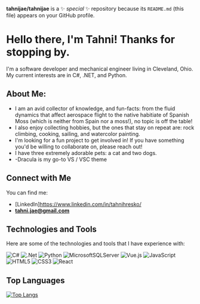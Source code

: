 **tahnijae/tahnijae** is a ✨ _special_ ✨ repository because its `README.md` (this file) appears on your GitHub profile.

# Hello there, I'm Tahni! Thanks for stopping by. 
I'm a software developer and mechanical engineer living in Cleveland, Ohio. My current interests are in C#, .NET, and Python. 


## About Me:
- I am an avid collector of knowledge, and fun-facts: from the fluid dynamics that affect aerospace flight to the native habitiate of Spanish Moss (which is neither from Spain nor a moss!), no topic is off the table! 
- I also enjoy collecting hobbies, but the ones that stay on repeat are: rock climbing, cooking, sailing, and watercolor painting. 
- I'm looking for a fun project to get involved in! If you have something you'd be willing to collaborate on, please reach out!
- I have three extremely adorable pets: a cat and two dogs.
- -Dracula is my go-to VS / VSC theme

## Connect with Me
You can find me:
- [LinkedIn]https://www.linkedin.com/in/tahnihresko/
- **tahni.jae@gmail.com**

## Technologies and Tools
Here are some of the technologies and tools that I have experience with:

![C#](https://img.shields.io/badge/c%23-%23239120.svg?style=for-the-badge&logo=c-sharp&logoColor=white)
![.Net](https://img.shields.io/badge/.NET-5C2D91?style=for-the-badge&logo=.net&logoColor=white)
![Python](https://img.shields.io/badge/python-3670A0?style=for-the-badge&logo=python&logoColor=ffdd54)
![MicrosoftSQLServer](https://img.shields.io/badge/Microsoft%20SQL%20Server-CC2927?style=for-the-badge&logo=microsoft%20sql%20server&logoColor=white)
![Vue.js](https://img.shields.io/badge/vuejs-%2335495e.svg?style=for-the-badge&logo=vuedotjs&logoColor=%234FC08D)
![JavaScript](https://img.shields.io/badge/javascript-%23323330.svg?style=for-the-badge&logo=javascript&logoColor=%23F7DF1E)
![HTML5](https://img.shields.io/badge/html5-%23E34F26.svg?style=for-the-badge&logo=html5&logoColor=white)
![CSS3](https://img.shields.io/badge/css3-%231572B6.svg?style=for-the-badge&logo=css3&logoColor=white)
![React](https://img.shields.io/badge/react-%2320232a.svg?style=for-the-badge&logo=react&logoColor=%2361DAFB)


## Top Languages
[![Top Langs](https://github-readme-stats.vercel.app/api/top-langs/?username=tahnijae&layout=compact&theme=dracula)](https://github.com/tahnijae/github-readme-stats)

